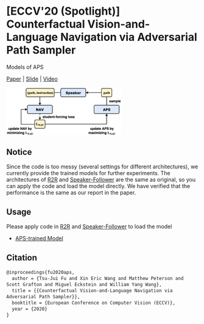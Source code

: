 # [ECCV'20 (Spotlight)] Counterfactual Vision-and-Language Navigation via Adversarial Path Sampler
Models of APS

[Paper](https://tsujuifu.github.io/pubs/eccv20_aps.pdf) | [Slide](https://tsujuifu.github.io/slides/eccv20_aps.pdf) | [Video](https://youtu.be/eCPtNWDe2RQ)

<img src='imgs/aps.png' width='60%' />

## Notice
Since the code is too messy (several settings for different architectures), we currently provide the trained models for further experiments. 
The architectures of [R2R](https://github.com/peteanderson80/Matterport3DSimulator) and [Speaker-Follower](https://github.com/ronghanghu/speaker_follower) are the same as original, so you can apply the code and load the model directly. We have verified that the performance is the same as our report in the paper.

## Usage
Please apply code in [R2R](https://github.com/peteanderson80/Matterport3DSimulator) and [Speaker-Follower](https://github.com/ronghanghu/speaker_follower) to load the model
+ [APS-trained Model](https://drive.google.com/drive/folders/1dV_KHTFNt7Qs1CpxUe3JK2LY7ZuFG05D?usp=sharing)

## Citation
```
@inproceedings{fu2020aps, 
  author = {Tsu-Jui Fu and Xin Eric Wang and Matthew Peterson and Scott Grafton and Miguel Eckstein and William Yang Wang}, 
  title = {{Counterfactual Vision-and-Language Navigation via Adversarial Path Sampler}}, 
  booktitle = {European Conference on Computer Vision (ECCV)}, 
  year = {2020} 
}
```
